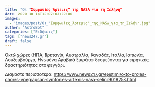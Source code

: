```yaml
---
title: "Οι "Συμφωνίες Άρτεμις" της NASA για τη Σελήνη"
date: 2020-10-14T12:07:03+02:00
images:
  - "images/post/Οι_"Συμφωνίες_Άρτεμις"_της_NASA_για_τη_Σελήνη.jpg"
author: "AstroBot"
categories: ["Ειδήσεις"]
tags: ["news247.gr"]
draft: false
---
```


Οκτώ χώρες (ΗΠΑ, Βρετανία, Αυστραλία, Καναδάς, Ιταλία, Ιαπωνία, Λουξεμβούργο, Ηνωμένα Αραβικά Εμιράτα) δεσμεύονται για ειρηνικές δραστηριότητες στο φεγγάρι.

Διαβάστε περισσότερα: https://www.news247.gr/epistimi/okto-protes-chores-ypegrapsan-symfonies-artemis-nasa-selini.9018258.html

